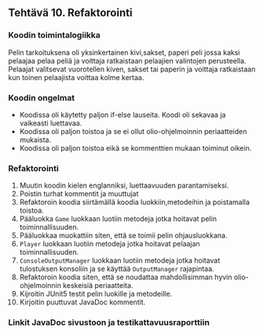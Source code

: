 ## Tehtävä 10. Refaktorointi

### Koodin toimintalogiikka

Pelin tarkoituksena oli yksinkertainen kivi,sakset, paperi peli jossa kaksi pelaajaa pelaa peliä
ja voittaja ratkaistaan pelaajien valintojen perusteella. Pelaajat valitsevat vuorotellen
kiven, sakset tai paperin ja voittaja ratkaistaan kun toinen pelaajista voittaa kolme kertaa.

### Koodin ongelmat

- Koodissa oli käytetty paljon if-else lauseita. Koodi oli sekavaa ja vaikeasti luettavaa.
- Koodissa oli paljon toistoa ja se ei ollut olio-ohjelmoinnin periaatteiden mukaista.
- Koodissa oli paljon toistoa eikä se kommenttien mukaan toiminut oikein.

### Refaktorointi

1. Muutin koodin kielen englanniksi, luettaavuuden parantamiseksi.
2. Poistin turhat kommentit ja muuttujat
3. Refaktoroin koodia siirtämällä koodia luokkiin,metodeihin ja poistamalla toistoa.
4. Pääluokka `Game` luokkaan luotiin metodeja jotka hoitavat pelin toiminnallisuuden.
5. Pääluokkaa muokattiin siten, että se toimii pelin ohjausluokkana.
6. `Player` luokkaan luotiin metodeja jotka hoitavat pelaajan toiminnallisuuden.
7. `ConsoleOutputManager` luokkaan luotiin metodeja jotka hoitavat tulostuksen konsoliin ja se käyttää `OutputManager` rajapintaa.
8. Refaktoroin koodia siten, että se noudattaa mahdollisimman hyvin olio-ohjelmoinnin keskeisiä periaatteita.
9. Kijroitin JUnit5 testit pelin luokille ja metodeille.
10. Kirjoitin puuttuvat JavaDoc kommentit.

### Linkit JavaDoc sivustoon ja testikattavuusraporttiin
